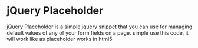 jQuery Placeholder
======

jQuery Placeholder is a simple jquery snippet that you can use for managing default values of any of your form fields on a page. simple use this code, it will work like as placeholder works in html5
